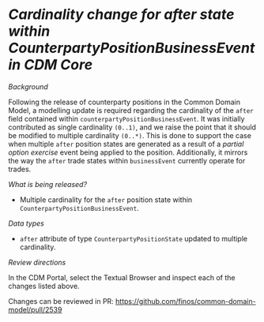 # _Cardinality change for after state within CounterpartyPositionBusinessEvent in CDM Core_

_Background_

Following the release of counterparty positions in the Common Domain Model, a modelling update is required regarding the cardinality of the `after` field contained within `counterpartyPositionBusinessEvent`. It was initially contributed as single cardinality `(0..1)`, and we raise the point that it should be modified to multiple cardinality `(0..*)`. This is done to support the case when multiple `after` position states are generated as a result of a _partial option exercise_ event being applied to the position. Additionally, it mirrors the way the `after` trade states within `businessEvent` currently operate for trades.


_What is being released?_

- Multiple cardinality for the `after` position state within `CounterpartyPositionBusinessEvent`.

_Data types_

- `after` attribute of type `CounterpartyPositionState` updated to multiple cardinality.

_Review directions_

In the CDM Portal, select the Textual Browser and inspect each of the changes listed above.

Changes can be reviewed in PR: https://github.com/finos/common-domain-model/pull/2539
